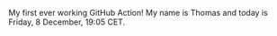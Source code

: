 My first ever working GitHub Action!
My name is Thomas and today is Friday, 8 December, 19:05 CET. 
